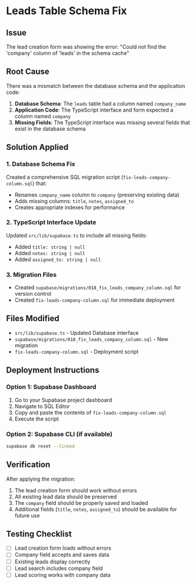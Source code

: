 # Leads Table Schema Fix

## Issue
The lead creation form was showing the error: "Could not find the 'company' column of 'leads' in the schema cache"

## Root Cause
There was a mismatch between the database schema and the application code:

1. **Database Schema**: The `leads` table had a column named `company_name`
2. **Application Code**: The TypeScript interface and form expected a column named `company`
3. **Missing Fields**: The TypeScript interface was missing several fields that exist in the database schema

## Solution Applied

### 1. Database Schema Fix
Created a comprehensive SQL migration script (`fix-leads-company-column.sql`) that:
- Renames `company_name` column to `company` (preserving existing data)
- Adds missing columns: `title`, `notes`, `assigned_to`
- Creates appropriate indexes for performance

### 2. TypeScript Interface Update
Updated `src/lib/supabase.ts` to include all missing fields:
- Added `title: string | null`
- Added `notes: string | null` 
- Added `assigned_to: string | null`

### 3. Migration Files
- Created `supabase/migrations/018_fix_leads_company_column.sql` for version control
- Created `fix-leads-company-column.sql` for immediate deployment

## Files Modified
- `src/lib/supabase.ts` - Updated Database interface
- `supabase/migrations/018_fix_leads_company_column.sql` - New migration
- `fix-leads-company-column.sql` - Deployment script

## Deployment Instructions

### Option 1: Supabase Dashboard
1. Go to your Supabase project dashboard
2. Navigate to SQL Editor
3. Copy and paste the contents of `fix-leads-company-column.sql`
4. Execute the script

### Option 2: Supabase CLI (if available)
```bash
supabase db reset --linked
```

## Verification
After applying the migration:
1. The lead creation form should work without errors
2. All existing lead data should be preserved
3. The `company` field should be properly saved and loaded
4. Additional fields (`title`, `notes`, `assigned_to`) should be available for future use

## Testing Checklist
- [ ] Lead creation form loads without errors
- [ ] Company field accepts and saves data
- [ ] Existing leads display correctly
- [ ] Lead search includes company field
- [ ] Lead scoring works with company data
